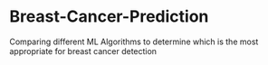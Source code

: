 # Breast-Cancer-Prediction
Comparing different ML Algorithms to determine which is the most appropriate for breast cancer detection
